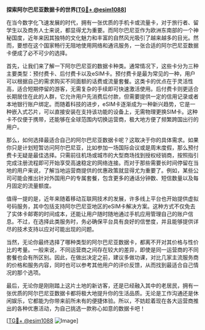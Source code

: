 **探索阿尔巴尼亚数据卡的世界[[TG💪+ @esim1088](https://t.me/s/esim1088)]**

在当今数字化飞速发展的时代，拥有一张优质的手机卡或流量卡，对于旅行者、留学生以及商务人士来说，都显得尤为重要。而阿尔巴尼亚作为欧洲东南部的一个神秘国度，近年来因其独特的文化魅力和丰富的自然风光吸引了越来越多的目光。然而，要想在这个国家畅行无阻地使用网络和通讯服务，一张合适的阿尔巴尼亚数据卡便成了必不可少的选择。

首先，让我们来了解一下阿尔巴尼亚的数据卡种类。通常情况下，这些卡分为三种主要类型：预付费卡、后付费卡以及eSIM卡。预付费卡是最为常见的一种，用户可以根据自己的需求购买不同面额的话费或流量套餐。这类卡的优点在于灵活性高，适合短期停留的游客，无需复杂的手续即可快速激活使用。后付费卡则更适合长期居住在此的人群，它允许用户先消费后付款，但需要提供一定的信用记录或者本地银行账户绑定。而随着科技的进步，eSIM卡逐渐成为一种新兴趋势，它是一种嵌入式芯片，可以直接安装在支持该功能的设备上，无需物理更换SIM卡。这种卡不仅便于携带，还能够在全球范围内切换运营商，极大地方便了频繁跨国出行的用户。

那么，如何选择最适合自己的阿尔巴尼亚数据卡呢？这取决于你的具体需求。如果你只是计划短暂访问阿尔巴尼亚，比如参加一场国际会议或是周末度假，那么预付费卡无疑是最佳选择。只需前往机场或城市的大型商场找到授权经销商，按照指引完成注册流程即可开始享受高速稳定的网络连接。而对于那些需要长时间停留在当地的用户来说，了解当地运营商提供的优惠政策就显得尤为重要了。例如，某些公司可能会推出针对外国用户的专属套餐，包含更多的通话分钟数、短信数量以及每月固定的流量额度。

值得一提的是，近年来随着移动互联网技术的发展，许多线上平台也开始提供虚拟号码服务，其中包括支持阿尔巴尼亚地区的eSIM卡解决方案。这种方式不仅免去了实体卡邮寄的时间成本，还能让用户随时随地通过手机应用管理自己的账户信息。不过，在选择此类服务时，务必确保平台具有良好的信誉度，并且能够提供详尽的技术支持以应对可能出现的问题。

当然，无论你最终选择了哪种类型的阿尔巴尼亚数据卡，都离不开对其价格与性价比的考量。一般来说，不同运营商之间存在较大的差异，即使是同一运营商的不同套餐也会有所区别。因此，在做出决定之前，建议多做功课，对比几家主流服务商的价格和服务内容，同时也可以参考其他用户的评价反馈，从而找到最适合自己情况的那个选项。

最后，无论你是刚刚踏上这片土地的新访客，还是已经融入其中的老居民，拥有一张优质的阿尔巴尼亚数据卡都将极大地提升你的生活品质。无论是工作沟通还是休闲娱乐，它都能为你带来前所未有的便捷体验。所以，不妨趁着现在各大运营商推出的各种优惠活动，为自己挑选一款称心如意的数据卡吧！

[[TG💪+ @esim1088](https://t.me/s/esim1088) ![Image](https://i.postimg.cc/4NQfJmqS/Snipaste-2025-05-13-00-14-12.png)]